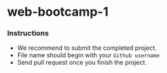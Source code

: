 # web-bootcamp-1

### Instructions
- We recommend to submit the completed project.
- File name should begin with your `Github username`
- Send pull request once you finish the project.


